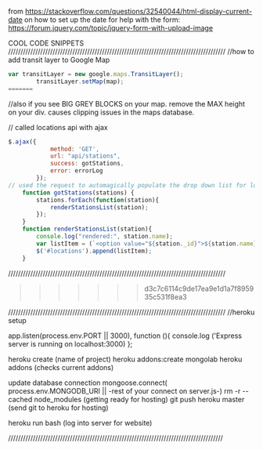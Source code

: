 from https://stackoverflow.com/questions/32540044/html-display-current-date on how to set up the date
for help with the form: https://forum.jquery.com/topic/jquery-form-with-upload-image  

COOL CODE SNIPPETS
////////////////////////////////////////////////////////////////////////////////////////
//how to add transit layer to Google Map
```javascript
var transitLayer = new google.maps.TransitLayer();
        transitLayer.setMap(map);
=======
```
//also if you see BIG GREY BLOCKS on your map. remove the MAX height on your div. causes clipping issues in the maps database.

// called locations api with ajax
```javascript
$.ajax({
            method: 'GET',
            url: "api/stations",
            success: gotStations,
            error: errorLog
        });
// used the request to automagically populate the drop down list for location selection in for submit
    function gotStations(stations) {
        stations.forEach(function(station){
            renderStationsList(station);
        });
    }
    function renderStationsList(station){
        console.log("rendered:", station.name);
        var listItem = (`<option value="${station._id}">${station.name}</option>`)
        $('#locations').append(listItem);
    }
```
////////////////////////////////////////////////////////////////////////////////////////
>>>>>>> d3c7c6114c9de17ea9e1d1a7f895935c531f8ea3

////////////////////////////////////////////////////////////////////////////////////////
//heroku setup

app.listen(process.env.PORT || 3000), function (){
    console.log ('Express server is running on localhost:3000)
};

heroku create (name of project)
heroku addons:create mongolab
heroku addons (checks current addons)

update database connection
mongoose.connect( process.env.MONGODB_URI || -rest of your connect on server.js-)
rm -r --cached node_modules (getting ready for hosting)
git push heroku master (send git to heroku for hosting)

heroku run bash (log into server for website)

///////////////////////////////////////////////////////////////////////////////////////
